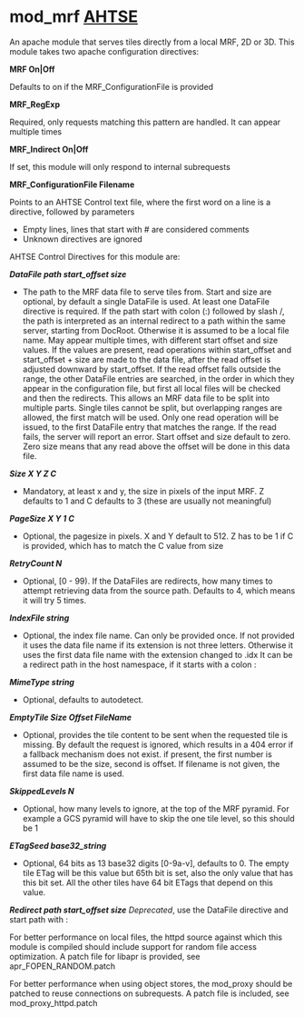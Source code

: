 # mod_mrf [AHTSE](https://github.com/lucianpls/AHTSE)

An apache module that serves tiles directly from a local MRF, 2D or 3D. 
This module takes two apache configuration directives:

**MRF On|Off**
 
 Defaults to on if the MRF_ConfigurationFile is provided

**MRF_RegExp**

 Required, only requests matching this pattern are handled.  It can appear multiple times

**MRF_Indirect On|Off**

 If set, this module will only respond to internal subrequests

**MRF_ConfigurationFile  Filename**

 Points to an AHTSE Control text file, where the first word on a line is a directive, followed by parameters
 - Empty lines, lines that start with # are considered comments
 - Unknown directives are ignored

AHTSE Control Directives for this module are:

***DataFile path start_offset size***
 - The path to the MRF data file to serve tiles from. Start and size are optional, by default 
 a single DataFile is used. At least one DataFile directive is required.  If the path start 
 with colon (:) followed by slash /, the path is interpreted as an internal redirect to a path 
 within the same server, starting from DocRoot.  Otherwise it is assumed to be a local file 
 name. May appear multiple times, with different start offset and size values. If the values are 
 present, read operations within start_offset and start_offset + size are made to the data file, after the read 
 offset is adjusted downward by start_offset.
 If the read offset falls outside the range, the other DataFile entries are searched, in the order in which they 
 appear in the configuration file, but first all local files will be checked and then the redirects. This allows an MRF data file to be split into multiple parts. Single tiles 
 cannot be split, but overlapping ranges are allowed, the first match will be used. Only one read 
 operation will be issued, to the first DataFile entry that matches the range.  If the read fails, 
 the server will report an error.
 Start offset and size default to zero. Zero size means that any read above the offset will be done in 
 this data file.

***Size X Y Z C***
 - Mandatory, at least x and y, the size in pixels of the input MRF.  Z defaults to 1 and C defaults to 3 (these are usually not meaningful)

***PageSize X Y 1 C***
 - Optional, the pagesize in pixels.  X and Y default to 512. Z has to be 1 if C is provided, which has to match the C value from size

***RetryCount N***
  - Optional, [0 - 99). If the DataFiles are redirects, how many times to attempt retrieving data from 
  the source path.  Defaults to 4, which means it will try 5 times.

***IndexFile string***
 - Optional, the index file name. Can only be provided once.
  If not provided it uses the data file name if its extension is not three letters.
  Otherwise it uses the first data file name with the extension changed to .idx
  It can be a redirect path in the host namespace, if it starts with a colon :
 
***MimeType string***
 - Optional, defaults to autodetect.

***EmptyTile Size Offset FileName***
 - Optional, provides the tile content to be sent when the requested tile is missing. By default the request is ignored, which results in a 404 error if a fallback mechanism does not exist.  if present, the first number is assumed to be the size, second is offset. If filename is not given, the first data file name is used.

***SkippedLevels N***
 - Optional, how many levels to ignore, at the top of the MRF pyramid. For example a GCS pyramid will have to skip the one tile level, so this should be 1
 
***ETagSeed base32_string***
 - Optional, 64 bits as 13 base32 digits [0-9a-v], defaults to 0. The empty tile ETag will be this value but 65th bit is set, also the only value that has this bit set. All the other tiles have 64 bit ETags that depend on this value.
 
***Redirect path start_offset size***
  *Deprecated*, use the DataFile directive and start path with :

For better performance on local files, the httpd source against which this module is compiled should include support for random file access optimization. A patch file for libapr is provided, see apr_FOPEN_RANDOM.patch

For better performance when using object stores, the mod_proxy should be patched to reuse connections on subrequests.  A patch file is included, see mod_proxy_httpd.patch
